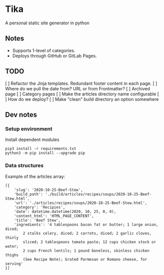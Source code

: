 # Tika
A personal static site generator in python

## Notes

* Supports 1-level of categories.
* Deploys through GitHub or GitLab Pages. 

## TODO

[ ] Refactor the Jinja templates. Redundant footer content in each page. 
[ ] Where do we pull the date from? URL or from Frontmatter?
[ ] Archived page
[ ] Category pages
[ ] Make the articles directory name configurable
[ ] How do we deploy? 
[ ] Make "clean" build directory an option somewhere

## Dev notes

### Setup environment

Install dependent modules

    pip3 install -r requirements.txt 
    python3 -m pip install --upgrade pip

### Data structures

Example of the articles array:

    [{
        'slug': '2020-10-25-Beef-Stew', 
        'build_path': './build/articles/recipes/soups/2020-10-25-Beef-Stew.html', 
        'url': './articles/recipes/soups/2020-10-25-Beef-Stew.html', 
        'category': 'Recipies',
        'date': datetime.datetime(2020, 10, 25, 0, 0), 
        'content_html': 'HTML_PAGE_CONTENT', 
        'title': 'Beef Stew', 
        'ingredients': '4 tablespoons bacon fat or butter; 1 large onion, diced; 
            2 stalks celery, diced; 2 carrots, diced; 2 garlic cloves, thinly 
            sliced; 2 tablespoons tomato paste; 12 cups chicken stock or water; 
            2 cups French lentils; 1 pound boneless, skinless chicken thighs 
            (See Recipe Note); Grated Parmesan or Romano cheese, for serving'
    }]
